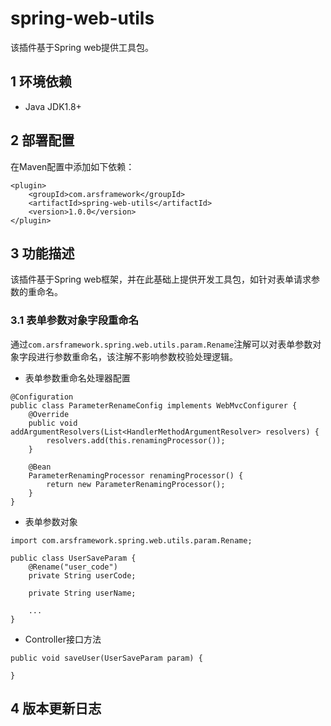 # spring-web-utils
该插件基于Spring web提供工具包。

## 1 环境依赖
- Java JDK1.8+

## 2 部署配置
在Maven配置中添加如下依赖：
```
<plugin>
    <groupId>com.arsframework</groupId>
    <artifactId>spring-web-utils</artifactId>
    <version>1.0.0</version>
</plugin>
```

## 3 功能描述
该插件基于Spring web框架，并在此基础上提供开发工具包，如针对表单请求参数的重命名。

### 3.1 表单参数对象字段重命名
通过```com.arsframework.spring.web.utils.param.Rename```注解可以对表单参数对象字段进行参数重命名，该注解不影响参数校验处理逻辑。

- 表单参数重命名处理器配置
```
@Configuration
public class ParameterRenameConfig implements WebMvcConfigurer {
    @Override
    public void addArgumentResolvers(List<HandlerMethodArgumentResolver> resolvers) {
        resolvers.add(this.renamingProcessor());
    }

    @Bean
    ParameterRenamingProcessor renamingProcessor() {
        return new ParameterRenamingProcessor();
    }
}
```

- 表单参数对象
```
import com.arsframework.spring.web.utils.param.Rename;

public class UserSaveParam {
    @Rename("user_code")
    private String userCode;

    private String userName;

    ...
}
```

- Controller接口方法
```
public void saveUser(UserSaveParam param) {

}
```
## 4 版本更新日志
